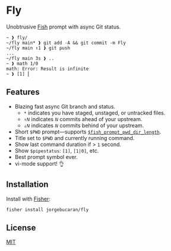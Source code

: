 # Fly

Unobtrusive [Fish](https://fishshell.com) prompt with async Git status.

```console
~ ❱ fly/
~/fly main* ❱ git add -A && git commit -m Fly
~/fly main ↑1 ❱ git push
...
~/fly main 3s ❱ ..
~ ❱ math 1/0
math: Error: Result is infinite
~ ❱ [1] ⎢
```

## Features

- Blazing fast async Git branch and status.
  - `*` indicates you have staged, unstaged, or untracked files.
  - `↑𝘕` indicates `𝘕` commits ahead of your upstream.
  - `↓𝘕` indicates `𝘕` commits behind of your upstream.
- Short `$PWD` prompt—supports [`$fish_prompt_pwd_dir_length`](https://fishshell.com/docs/current/cmds/prompt_pwd.html).
- Title set to `$PWD` and currently running command.
- Show last command duration if > `1` second.
- Show `$pipestatus`: `[1]`, `[1|0]`, etc.
- Best prompt symbol ever.
- vi-mode support! 👌

## Installation

Install with [Fisher](https://github.com/jorgebucaran/fisher):

```console
fisher install jorgebucaran/fly
```

## License

[MIT](LICENSE.md)
